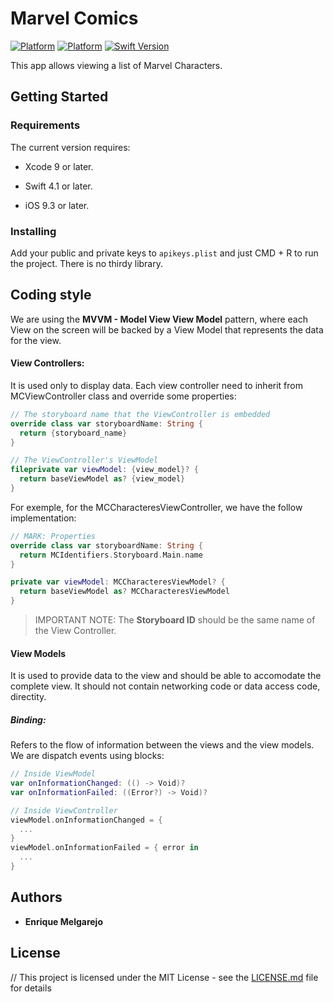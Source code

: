 # Marvel Comics

[![Platform](https://img.shields.io/badge/platform-iOS-lightgrey.svg?style=flat)](http://www.apple.com/ios/) [![Platform](https://img.shields.io/badge/platform-Android-lightgrey.svg?style=flat)](http://www.apple.com/ios/) [![Swift Version](https://img.shields.io/badge/Swift-4.1-orange.svg)]() 


This app allows viewing a list of Marvel Characters.


## Getting Started 

### Requirements
The current version requires:

- Xcode 9 or later.

- Swift 4.1 or later.

- iOS 9.3 or later.

### Installing

Add your public and private keys to `apikeys.plist` and just CMD + R to run the project. There is no thirdy library.


## Coding style

We are using the **MVVM - Model View View Model** pattern, where each View on the screen will be backed by a View Model that represents the data for the view.

#### View Controllers:
It is used only to display data.
Each view controller need to inherit from MCViewController class and override some properties:

```swift
// The storyboard name that the ViewController is embedded
override class var storyboardName: String {
  return {storyboard_name}
}

// The ViewController's ViewModel
fileprivate var viewModel: {view_model}? {
  return baseViewModel as? {view_model}
}
```

For exemple, for the MCCharacteresViewController, we have the follow implementation:

```swift
// MARK: Properties
override class var storyboardName: String {
  return MCIdentifiers.Storyboard.Main.name
}

private var viewModel: MCCharacteresViewModel? {
  return baseViewModel as? MCCharacteresViewModel
}
```

> IMPORTANT NOTE: The **Storyboard ID** should be the same name of the View Controller.

#### View Models
It is used to provide data to the view and should be able to accomodate the complete view.
It should not contain networking code or data access code, directity.

##### Binding:
Refers to the flow of information between the views and the view models.
We are dispatch events using blocks:

```swift
// Inside ViewModel
var onInformationChanged: (() -> Void)?
var onInformationFailed: ((Error?) -> Void)?

// Inside ViewController
viewModel.onInformationChanged = {
  ...
}
viewModel.onInformationFailed = { error in
  ...
}
```

## Authors

* **Enrique Melgarejo**

## License

// This project is licensed under the MIT License - see the [LICENSE.md](LICENSE.md) file for details

